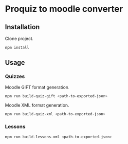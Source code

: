 # Proquiz to moodle converter

## Installation

Clone project.

```bash
npm install
```

## Usage


### Quizzes
Moodle GIFT format generation.

```bash
npm run build-quiz-gift <path-to-exported-json>
```

Moodle XML format generation.

```bash
npm run build-quiz-xml <path-to-exported-json>
```

### Lessons


```bash
npm run build-lessons-xml <path-to-exported-json>
```